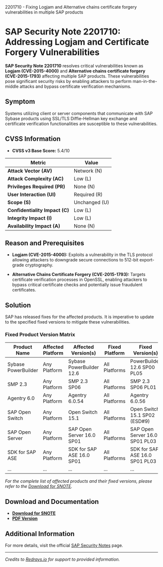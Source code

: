 2201710 - Fixing Logjam and Alternative chains certificate forgery vulnerabilities in multiple SAP products

# SAP Security Note 2201710: Addressing Logjam and Certificate Forgery Vulnerabilities

**SAP Security Note 2201710** resolves critical vulnerabilities known as **Logjam (CVE-2015-4000)** and **Alternative chains certificate forgery (CVE-2015-1793)** affecting multiple SAP products. These vulnerabilities pose significant security risks by enabling attackers to perform man-in-the-middle attacks and bypass certificate verification mechanisms.

## Symptom

Systems utilizing client or server components that communicate with SAP Sybase products using SSL/TLS Diffie-Hellman key exchange and certificate verification functionalities are susceptible to these vulnerabilities.

## CVSS Information

- **CVSS v3 Base Score:** 5.4/10

| Metric                  | Value           |
|-------------------------|-----------------|
| **Attack Vector (AV)**  | Network (N)     |
| **Attack Complexity (AC)** | Low (L)     |
| **Privileges Required (PR)** | None (N)  |
| **User Interaction (UI)** | Required (R) |
| **Scope (S)**           | Unchanged (U)   |
| **Confidentiality Impact (C)** | Low (L) |
| **Integrity Impact (I)**       | Low (L) |
| **Availability Impact (A)**    | None (N)|

## Reason and Prerequisites

- **Logjam (CVE-2015-4000):** Exploits a vulnerability in the TLS protocol allowing attackers to downgrade secure connections to 512-bit export-grade cryptography.
  
- **Alternative Chains Certificate Forgery (CVE-2015-1793):** Targets certificate verification processes in OpenSSL, enabling attackers to bypass critical certificate checks and potentially issue fraudulent certificates.

## Solution

SAP has released fixes for the affected products. It is imperative to update to the specified fixed versions to mitigate these vulnerabilities.

### Fixed Product Version Matrix

| **Product Name**                     | **Affected Platform** | **Affected Version(s)**           | **Fixed Platform** | **Fixed Version(s)**                          |
|--------------------------------------|-----------------------|-----------------------------------|---------------------|-----------------------------------------------|
| Sybase PowerBuilder                  | Any Platform          | Sybase PowerBuilder 12.6           | All Platforms       | PowerBuilder 12.6 SP00 PL05                   |
| SMP 2.3                              | Any Platform          | SMP 2.3 SP06                       | All Platforms       | SMP 2.3 SP06 PL01                              |
| Agentry 6.0                          | Any Platform          | Agentry 6.0.54                     | All Platforms       | Agentry 6.0.56                                 |
| SAP Open Switch                      | Any Platform          | Open Switch 15.1                   | All Platforms       | Open Switch 15.1 SP02 (ESD#9)                   |
| SAP Open Server                      | Any Platform          | SAP Open Server 16.0 SP01          | All Platforms       | SAP Open Server 16.0 SP01 PL03                 |
| SDK for SAP ASE                      | Any Platform          | SDK for SAP ASE 16.0 SP01           | All Platforms       | SDK for SAP ASE 16.0 SP01 PL03                  |
| ...                                  | ...                   | ...                               | ...                 | ...                                           |

*For the complete list of affected products and their fixed versions, please refer to the [Download for SNOTE](https://notesdownloads.sap.com/note/0040000018141102017).*

## Download and Documentation

- **[Download for SNOTE](https://notesdownloads.sap.com/note/0040000018141102017)**
- **[PDF Version](https://userapps.support.sap.com/sap/support/sfm/notes/print/0002201710?language=en-US&token=AA3159091FC63F43F476889DC73CE7F8)**

## Additional Information

For more details, visit the official [SAP Security Notes](https://me.sap.com/) page.

---

*Credits to [Redrays.io](https://redrays.io) for support to provided information.*